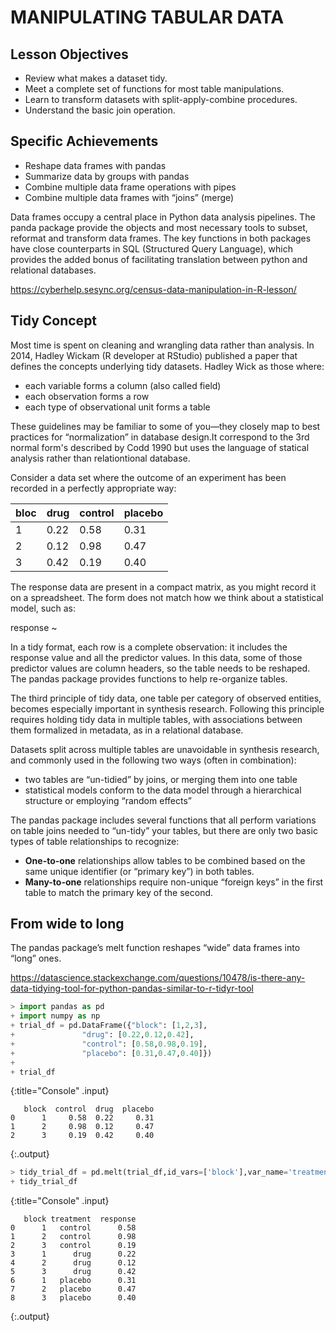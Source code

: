 ---
---

# MANIPULATING TABULAR DATA

## Lesson Objectives

* Review what makes a dataset tidy.
* Meet a complete set of functions for most table manipulations.
* Learn to transform datasets with split-apply-combine procedures.
* Understand the basic join operation.

## Specific Achievements

* Reshape data frames with pandas
* Summarize data by groups with pandas
* Combine multiple data frame operations with pipes
* Combine multiple data frames with “joins” (merge)

Data frames occupy a central place in Python data analysis pipelines. The panda package provide the objects and most necessary tools to subset, reformat and transform data frames. The key functions in both packages have close counterparts in SQL (Structured Query Language), which provides the added bonus of facilitating translation between python and relational databases.

https://cyberhelp.sesync.org/census-data-manipulation-in-R-lesson/


## Tidy Concept

Most time is spent on cleaning and wrangling data rather than analysis. In 2014, Hadley Wickam (R developer at RStudio) published a paper that defines the concepts underlying tidy datasets. Hadley Wick as those where:

- each variable forms a column (also called field)
- each observation forms a row
- each type of observational unit forms a table

These guidelines may be familiar to some of you—they closely map to best practices for “normalization” in database design.It correspond to the 3rd normal form's described by Codd 1990 but uses the language of statical analysis rather than relationtional database.

Consider a data set where the outcome of an experiment has been recorded in a perfectly appropriate way:

|bloc|drug|control|placebo|
|----|----|-------|-------|
|1|0.22|0.58|0.31|
|2|0.12|0.98|0.47|
|3|0.42|0.19|0.40|

The response data are present in a compact matrix, as you might record it on a spreadsheet. The form does not match how we think about a statistical model, such as:

response  ~ 

In a tidy format, each row is a complete observation: it includes the response value and all the predictor values. In this data, some of those predictor values are column headers, so the table needs to be reshaped. The pandas package provides functions to help re-organize tables.

The third principle of tidy data, one table per category of observed entities, becomes especially important in synthesis research. Following this principle requires holding tidy data in multiple tables, with associations between them formalized in metadata, as in a relational database.

Datasets split across multiple tables are unavoidable in synthesis research, and commonly used in the following two ways (often in combination):

- two tables are “un-tidied” by joins, or merging them into one table
- statistical models conform to the data model through a hierarchical structure or employing “random effects”

The pandas package includes several functions that all perform variations on table joins needed to “un-tidy” your tables, but there are only two basic types of table relationships to recognize:

- **One-to-one** relationships allow tables to be combined based on the same unique identifier (or “primary key”) in both tables.
- **Many-to-one** relationships require non-unique “foreign keys” in the first table to match the primary key of the second.

## From wide to long

The pandas package’s melt function reshapes “wide” data frames into “long” ones.

https://datascience.stackexchange.com/questions/10478/is-there-any-data-tidying-tool-for-python-pandas-similar-to-r-tidyr-tool



~~~python
> import pandas as pd
+ import numpy as np
+ trial_df = pd.DataFrame({"block": [1,2,3],
+               "drug": [0.22,0.12,0.42],
+               "control": [0.58,0.98,0.19],
+               "placebo": [0.31,0.47,0.40]})
+ 
+ trial_df
~~~
{:title="Console" .input}


~~~
   block  control  drug  placebo
0      1     0.58  0.22     0.31
1      2     0.98  0.12     0.47
2      3     0.19  0.42     0.40
~~~
{:.output}


~~~python
> tidy_trial_df = pd.melt(trial_df,id_vars=['block'],var_name='treatment',value_name='response')
+ tidy_trial_df
~~~
{:title="Console" .input}


~~~
   block treatment  response
0      1   control      0.58
1      2   control      0.98
2      3   control      0.19
3      1      drug      0.22
4      2      drug      0.12
5      3      drug      0.42
6      1   placebo      0.31
7      2   placebo      0.47
8      3   placebo      0.40
~~~
{:.output}


